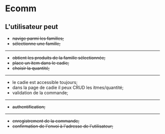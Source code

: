 # Ecomm

## L'utilisateur peut

* ~~navige parmi les familles;~~
* ~~sélectionne une famille;~~
---

* ~~obtient les produits de la famille sélectionnée;~~
* ~~place un item dans le cadie;~~
* ~~choisir la quantité;~~
---

* le cadie est accessible toujours;
* dans la page de cadie il peux CRUD les itmes/quantité;
* validation de la commande;
---

* ~~authentification;~~
---

* ~~enregistrement de la commande;~~
* ~~confirmation de l'envoi à l'adresse de l'utilisateur;~~
